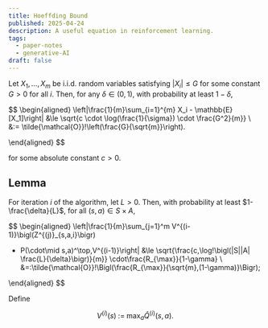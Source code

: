 ```yaml
---
title: Hoeffding Bound
published: 2025-04-24
description: A useful equation in reinforcement learning.
tags:
  - paper-notes
  - generative-AI
draft: false 
---
```


Let $X_1,\dots,X_m$ be i.i.d. random variables satisfying $|X_i|\le G$ for some constant $G>0$ for all $i$. Then, for any $\delta\in(0,1)$, with probability at least $1-\delta$,

$$
\begin{aligned}
\left|\frac{1}{m}\sum_{i=1}^{m} X_i - \mathbb{E}[X_1]\right|
&\le
\sqrt{c \cdot \log(\frac{1}{\sigma}) \cdot  \frac{G^2}{m}} \\
&:=
\tilde{\mathcal{O}}\!\left(\frac{G}{\sqrt{m}}\right).

\end{aligned}
$$

for some absolute constant $c>0$.

## Lemma

For iteration $i$ of the algorithm, let $L>0$. Then, with probability at least $1-\frac{\delta}{L}$, for all $(s,a)\in S\times A$,

$$
\begin{aligned}
\left|\frac{1}{m}\sum_{j=1}^m V^{(i-1)}\bigl(Z^{(j)}_{s,a,i}\bigr)
- P(\cdot\mid s,a)^\top\,V^{(i-1)}\right|
&\le
\sqrt{\frac{c\,\log\!\bigl(|S||A|  \frac{L}{\delta}\bigr)}{m}}
\cdot\frac{R_{\max}}{1-\gamma}  \\
&=:\tilde{\mathcal{O}}\!\Bigl(\frac{R_{\max}}{\sqrt{m}\,(1-\gamma)}\Bigr);


\end{aligned}
$$

Define

$$
V^{(i)}(s)\;:=\;\max_a \hat Q^{(i)}(s,a).
$$

‍
